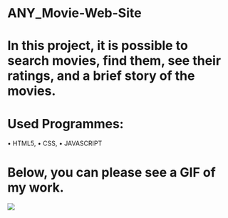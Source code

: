 ﻿# ANY_Movie-Web-Site

 # In this project, it is possible to search movies, find them, see their ratings, and a brief story of the movies. 

 # Used Programmes: 
 • HTML5, 
 • CSS,
 • JAVASCRIPT

 # Below, you can please see a GIF of my work. 

<img src="https://github.com/ANoyanyasadi/ANY_Movie-Web-Site/blob/main/gif.gif " width="auto">

